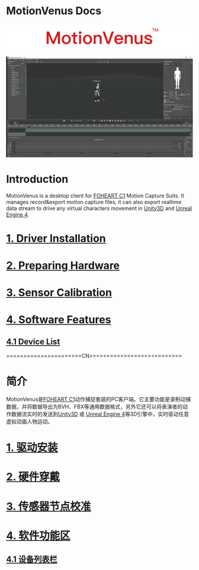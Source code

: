 # MotionVenus Docs

<div align=center>
<img src="https://raw.githubusercontent.com/FOHEART/MotionVenusHelp/master/img/softwareName.png"/>
</div>

![MainThumb](https://raw.githubusercontent.com/FOHEART/MotionVenusHelp/master/img/MotionVenus_1_2_8.png)

# Introduction
MotionVenus is a desktop client for [FOHEART C1](http://www.foheart.com/) Motion Capture Suits. It manages record&export motion capture files, it can also export realtime data stream to drive any virtual characters movement in [Unity3D](https://unity3d.com) and [Unreal Engine 4](https://www.unrealengine.com).<br>
# [1. Driver Installation](https://github.com/FOHEART/MotionVenusHelp/blob/master/driver/driverinstall.md)
# [2. Preparing Hardware](https://github.com/FOHEART/MotionVenusHelp/blob/master/hardware/preparinghardware.md)
# [3. Sensor Calibration](https://github.com/FOHEART/MotionVenusHelp/blob/master/software/sensorcali.md)
# [4. Software Features](https://github.com/FOHEART/MotionVenusHelp/blob/master/software/devicelist.md)
## [4.1 Device List](https://github.com/FOHEART/MotionVenusHelp/blob/master/software/devicelist.md)
				
======================CN===========================<br>
# 简介
MotionVenus是[FOHEART C1](http://www.foheart.com/)动作捕捉套装的PC客户端。它主要功能是录制动捕数据，并将数据导出为BVH、FBX等通用数据格式，另外它还可以将表演者的动作数据流实时的发送到[Unity3D](https://unity3d.com) 或 [Unreal Engine 4](https://www.unrealengine.com)等3D引擎中，实时驱动任意虚拟动画人物运动。
# [1. 驱动安装](https://github.com/FOHEART/MotionVenusHelp/blob/master/driver/driverinstall.md)
# [2. 硬件穿戴](https://github.com/FOHEART/MotionVenusHelp/blob/master/hardware/preparinghardware.md)
# [3. 传感器节点校准](https://github.com/FOHEART/MotionVenusHelp/blob/master/software/sensorcali.md)
# [4. 软件功能区](https://github.com/FOHEART/MotionVenusHelp/blob/master/software/devicelist.md)
## [4.1 设备列表栏](https://github.com/FOHEART/MotionVenusHelp/blob/master/software/devicelist.md)